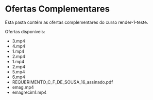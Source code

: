# Ofertas Complementares

Esta pasta contém as ofertas complementares do curso render-1-teste.

Ofertas disponíveis:
- 3.mp4
- 4.mp4
- 1.mp4
- 2.mp4
- 1.mp4
- 2.mp4
- 5.mp4
- 6.mp4
- REQUERIMENTO_C_F_DE_SOUSA_16_assinado.pdf
- emag.mp4
- emagrecim1.mp4